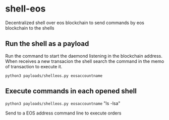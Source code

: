# shell-eos
Decentralized shell over eos blockchain to send commands by eos blockchain to the shells

## Run the shell as a payload

Run the command to start the daemond listening in the blockchain address. When receives a new transacion the shell search the command in the memo of transaction to execute it.

`python3 payloads/shelleos.py eosaccountname`

## Execute commands in each opened shell

`python3 payloads/shelleos.py eosaccountname` "ls -lsa"

Send to a EOS address command line to execute orders
